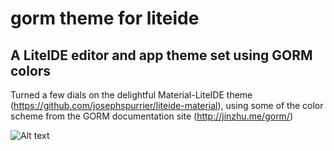 # gorm theme for liteide

## A LiteIDE editor and app theme set using GORM colors

Turned a few dials on the delightful Material-LiteIDE theme (https://github.com/josephspurrier/liteide-material), using some of the color scheme from the GORM documentation site (http://jinzhu.me/gorm/)

![Alt text](https://github.com/vacoj/gormtheme-liteide/raw/master/gormtheme.png "Example")
